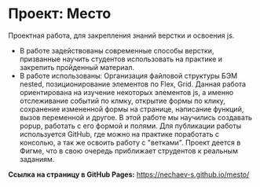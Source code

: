 
# Проект: Место

Проектная работа, для закрепления знаний верстки и освоения js.
* В работе задействованы современные способы верстки, призванные научить студентов использовать на практике и закрепить пройденный материал.
* В работе использованы:
Организация файловой структуры БЭМ nested, позиционирование элементов по Flex, Grid. 
Данная работа ориентирована на изучение некоторых элементов js, а именно отслеживание событий по клмку, открытие формы по клику, сохранение измененной формы на странице, написание функций, вызов переменной и другое.
В этой работе мы научились создавать popup, работать с его формой и полями.
Для публикации работы используется GitHub, где можно на практике поработать с консолью, а так же освоить работу с "ветками".
Проект деется в Фигме, что в свою очередь приближает струдентов к реальным заданиям.

**Ссылка на страницу в GitHub Pages:**
https://nechaev-s.github.io/mesto/
